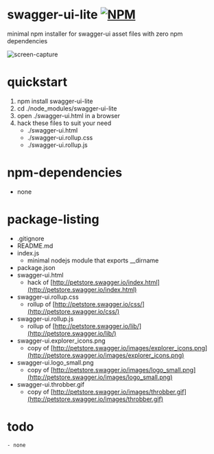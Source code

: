 swagger-ui-lite [![NPM](https://img.shields.io/npm/v/swagger-ui-lite.svg?style=flat-square)](https://www.npmjs.org/package/swagger-ui-lite)
===============
minimal npm installer for swagger-ui asset files with zero npm dependencies

![screen-capture](https://kaizhu256.github.io/node-swagger-ui-lite/screen-capture.png)



# quickstart
1. npm install swagger-ui-lite
2. cd ./node_modules/swagger-ui-lite
3. open ./swagger-ui.html in a browser
4. hack these files to suit your need
    - ./swagger-ui.html
    - ./swagger-ui.rollup.css
    - ./swagger-ui.rollup.js



# npm-dependencies
- none



# package-listing
- .gitignore
- README.md
- index.js
    - minimal nodejs module that exports __dirname
- package.json
- swagger-ui.html
    - hack of [http://petstore.swagger.io/index.html](http://petstore.swagger.io/index.html)
- swagger-ui.rollup.css
    - rollup of [http://petstore.swagger.io/css/](http://petstore.swagger.io/css/)
- swagger-ui.rollup.js
    - rollup of [http://petstore.swagger.io/lib/](http://petstore.swagger.io/lib/)
- swagger-ui.explorer_icons.png
    - copy of [http://petstore.swagger.io/images/explorer_icons.png](http://petstore.swagger.io/images/explorer_icons.png)
- swagger-ui.logo_small.png
    - copy of [http://petstore.swagger.io/images/logo_small.png](http://petstore.swagger.io/images/logo_small.png)
- swagger-ui.throbber.gif
    - copy of [http://petstore.swagger.io/images/throbber.gif](http://petstore.swagger.io/images/throbber.gif)



# todo
    - none
